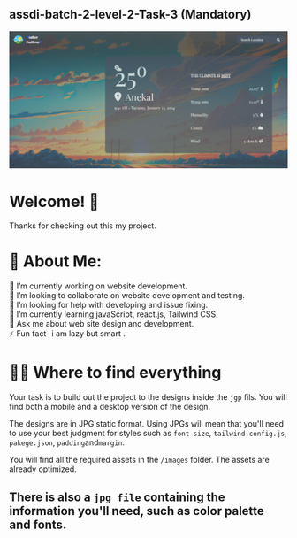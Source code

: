 ## assdi-batch-2-level-2-Task-3 (Mandatory)

![assdi-batch2-Task-2](./images/screencapture.png)

# Welcome! 👋

Thanks for checking out this my project.

# 💫 About Me:

👨 I’m currently working on website development.  
👯 I’m looking to collaborate on website development and testing.  
🤝 I’m looking for help with developing and issue fixing.  
🌱 I’m currently learning javaScript, react.js, Tailwind CSS.  
💬 Ask me about web site design and development.  
⚡ Fun fact- i am lazy but smart .

# 👨‍💻 Where to find everything

Your task is to build out the project to the designs inside the `jgp` fils. You will find both a mobile and a desktop version of the design.

The designs are in JPG static format. Using JPGs will mean that you'll need to use your best judgment for styles such as `font-size`, `tailwind.config.js`, `pakege.json`, `padding`and`margin`.

You will find all the required assets in the `/images` folder. The assets are already optimized.

## There is also a `jpg file` containing the information you'll need, such as color palette and fonts.

